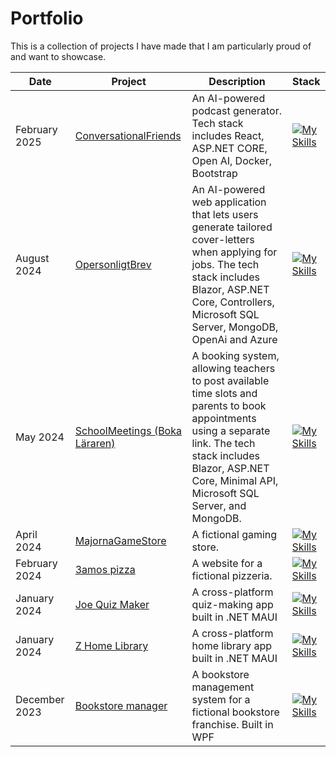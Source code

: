 # Portfolio

This is a collection of projects I have made that I am particularly proud of and want to showcase.

| Date          | Project                                                                                                      | Description                                                                                                                                                                                                            | Stack                                                                                                                     |
| ------------- | ------------------------------------------------------------------------------------------------------------ | ---------------------------------------------------------------------------------------------------------------------------------------------------------------------------------------------------------------------- | ------------------------------------------------------------------------------------------------------------------------- |
| February 2025 | [ConversationalFriends](https://github.com/josephRashidMaalouf/ConversationalFriends)                        | An AI-powered podcast generator. Tech stack includes React, ASP.NET CORE, Open AI, Docker, Bootstrap                                                                                                                   | [![My Skills](https://skillicons.dev/icons?i=react,ts,dotnet,cs,docker,html,bootstrap&perline=2)](https://skillicons.dev) |
| August 2024   | [OpersonligtBrev](https://github.com/josephRashidMaalouf/OpersonligtBrev)              | An AI-powered web application that lets users generate tailored cover-letters when applying for jobs. The tech stack includes Blazor, ASP.NET Core, Controllers, Microsoft SQL Server, MongoDB, OpenAi and Azure       | [![My Skills](https://skillicons.dev/icons?i=dotnet,cs,html,bootstrap,mongodb&perline=2)](https://skillicons.dev)         |
| May 2024      | [SchoolMeetings (Boka Läraren)](https://github.com/josephRashidMaalouf/SchoolMeetings) | A booking system, allowing teachers to post available time slots and parents to book appointments using a separate link. The tech stack includes Blazor, ASP.NET Core, Minimal API, Microsoft SQL Server, and MongoDB. | [![My Skills](https://skillicons.dev/icons?i=dotnet,cs,html,bootstrap,mongodb&perline=2)](https://skillicons.dev)         |
| April 2024    | [MajornaGameStore](https://github.com/josephRashidMaalouf/MajornaGameStore)                                  | A fictional gaming store.                                                                                                                                                                                              | [![My Skills](https://skillicons.dev/icons?i=dotnet,cs,html,bootstrap,&perline=2)](https://skillicons.dev)                |
| February 2024 | [3amos pizza](https://github.com/josephRashidMaalouf/3amospizza.github.io)                                   | A website for a fictional pizzeria.                                                                                                                                                                                    | [![My Skills](https://skillicons.dev/icons?i=html,css,js,bootstrap,&perline=2)](https://skillicons.dev)                   |
| January 2024  | [Joe Quiz Maker](https://github.com/josephRashidMaalouf/JoeQuizMaker)                                        | A cross-platform quiz-making app built in .NET MAUI                                                                                                                                                                    | [![My Skills](https://skillicons.dev/icons?i=dotnet,cs,mongodb&perline=2)](https://skillicons.dev)                        |
| January 2024  | [Z Home Library](https://github.com/josephRashidMaalouf/ZHomeLibrary)                                        | A cross-platform home library app built in .NET MAUI                                                                                                                                                                   | [![My Skills](https://skillicons.dev/icons?i=dotnet,cs,sqlite&perline=2)](https://skillicons.dev)                         |
| December 2023 | [Bookstore manager](https://github.com/josephRashidMaalouf/BookstoreManager)                                 | A bookstore management system for a fictional bookstore franchise. Built in WPF                                                                                                                                        | [![My Skills](https://skillicons.dev/icons?i=dotnet,cs&perline=2)](https://skillicons.dev)                                |
